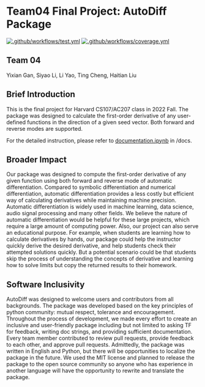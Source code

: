 # Team04 Final Project: AutoDiff Package
 
[![.github/workflows/test.yml](https://code.harvard.edu/CS107/team04/actions/workflows/test.yml/badge.svg)](https://code.harvard.edu/CS107/team04/actions/workflows/test.yml)
[![.github/workflows/coverage.yml](https://code.harvard.edu/CS107/team04/actions/workflows/coverage.yml/badge.svg)](https://code.harvard.edu/CS107/team04/actions/workflows/coverage.yml)

## Team 04
Yixian Gan, Siyao Li, Li Yao, Ting Cheng, Haitian Liu

## Brief Introduction
This is the final project for Harvard CS107/AC207 class in 2022 Fall. The package was designed to calculate the first-order derivative of any user-defined functions in the direction of a given seed vector. Both forward and reverse modes are supported. 

For the detailed instruction, please refer to [documentation.ipynb](https://code.harvard.edu/CS107/team04/blob/main/docs/documentation.ipynb) in /docs. 

## Broader Impact 
Our package was designed to compute the first-order derivative of any given function using both forward and reverse mode of automatic differentiation. Compared to symbolic differentiation and numerical differentiation, automatic differentiation provides a less costly but efficient way of calculating derivatives while maintaining machine precision. Automatic differentiation is widely used in machine learning, data science, audio signal processing and many other fields. We believe the nature of automatic differentiation would be helpful for these large projects, which require a large amount of computing power.
Also, our project can also serve an educational purpose. For example, when students are learning how to calculate derivatives by hands, our package could help the instructor quickly derive the desired derivative, and help students check their attempted solutions quickly. But a potential scenario could be that students skip the process of understanding the concepts of derivative and learning how to solve limits but copy the returned results to their homework. 


## Software Inclusivity 

AutoDiff was designed to welcome users and contributors from all backgrounds. The package was developed based on the key principles of python community: mutual respect, tolerance and encouragement. Throughout the process of development, we made every effort to create an inclusive and user-friendly package including but not limited to asking TF for feedback, writing doc strings, and providing sufficient documentation. Every team member contributed to review pull requests, provide feedback to each other, and approve pull requests. Admittedly, the package was written in English and Python, but there will be opportunities to localize the package in the future. We used the MIT license and planned to release the package to the open source community so anyone who has experience in another language will have the opportunity to rewrite and translate the package. 
